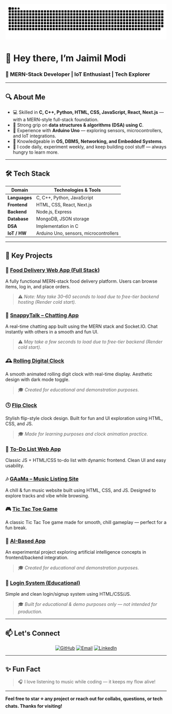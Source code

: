 ![Developer at Work](https://raw.githubusercontent.com/Platane/snk/output/github-contribution-grid-snake-dark.svg)

# 👋 Hey there, I’m Jaimil Modi

### 🌟 MERN-Stack Developer | IoT Enthusiast | Tech Explorer

---

## 🔍 About Me

- 💻 Skilled in **C, C++, Python, HTML, CSS, JavaScript, React, Next.js** — with a MERN-style full-stack foundation.
- 🧠 Strong grip on **data structures & algorithms (DSA) using C**.
- 📡 Experience with **Arduino Uno** — exploring sensors, microcontrollers, and IoT integrations.
- 🧠 Knowledgeable in **OS, DBMS, Networking, and Embedded Systems**.
- 🚀 I code daily, experiment weekly, and keep building cool stuff — always hungry to learn more.

---

## 🛠️ Tech Stack

| Domain        | Technologies & Tools                                      |
|---------------|----------------------------------------------------------|
| **Languages** | C, C++, Python, JavaScript                                |
| **Frontend**  | HTML, CSS, React, Next.js                                 |
| **Backend**   | Node.js, Express                                          |
| **Database**  | MongoDB, JSON storage                                     |
| **DSA**       | Implementation in C                                       |
| **IoT / HW**  | Arduino Uno, sensors, microcontrollers                    |

---

## 🚧 Key Projects

### 🍕 [Food Delivery Web App (Full Stack)](https://food-del-frontend-uva2.onrender.com/)
A fully functional MERN-stack food delivery platform. Users can browse items, log in, and place orders.  
> ⚠️ *Note: May take 30–60 seconds to load due to free-tier backend hosting (Render cold start).*

### 💬 [SnappyTalk – Chatting App](https://snappytalk.onrender.com/)
A real-time chatting app built using the MERN stack and Socket.IO. Chat instantly with others in a smooth and fun UI.  
> ⚠️ *May take a few seconds to load due to free-tier backend (Render cold start).*

### 🕰️ [Rolling Digital Clock](https://jaimilmodi.github.io/digital-clock/)
A smooth animated rolling digit clock with real-time display. Aesthetic design with dark mode toggle.  
> 🎓 *Created for educational and demonstration purposes.*

### 🕓 [Flip Clock](https://jaimilmodi.github.io/clock/)
Stylish flip-style clock design. Built for fun and UI exploration using HTML, CSS, and JS.  
> 🎓 *Made for learning purposes and clock animation practice.*

### 📝 [To-Do List Web App](https://jaimilmodi.github.io/toDoList/)
Classic JS + HTML/CSS to-do list with dynamic frontend. Clean UI and easy usability.

### 🎶 [GAaMa – Music Listing Site](https://jaimilmodi.github.io/gaama/)
A chill & fun music website built using HTML, CSS, and JS. Designed to explore tracks and vibe while browsing.

### 🎮 [Tic Tac Toe Game](https://jaimilmodi.github.io/tic-tac-toe/)
A classic Tic Tac Toe game made for smooth, chill gameplay — perfect for a fun break.

### 🧠 [AI-Based App](https://ai-nu-taupe-29.vercel.app/)
An experimental project exploring artificial intelligence concepts in frontend/backend integration.  
> 🎓 *Created for educational and demonstration purposes.*

### 🔐 [Login System (Educational)](https://jaimilmodi.github.io/login/)
Simple and clean login/signup system using HTML/CSS/JS.  
> 🎓 *Built for educational & demo purposes only — not intended for production.*

---

## 📫 Let's Connect

<div align="center">
  <a href="https://github.com/JaimilModi"><img src="https://img.shields.io/badge/GitHub-JaimilModi-181717?style=flat&logo=github" alt="GitHub"></a>
  <a href="mailto:jaimildj381@gmail.com"><img src="https://img.shields.io/badge/Email-jaimildj381%40gmail.com-D14836?style=flat&logo=gmail" alt="Email"></a>
  <a href="https://www.linkedin.com/in/jaimil-modi-799185353"><img src="https://img.shields.io/badge/LinkedIn-Jaimil%20Modi-0077B5?style=flat&logo=linkedin" alt="LinkedIn"></a>
</div>

---

## ✨ Fun Fact

> 🎧 I love listening to music while coding — it keeps my flow alive!

---

**Feel free to star ⭐ any project or reach out for collabs, questions, or tech chats. Thanks for visiting!**
